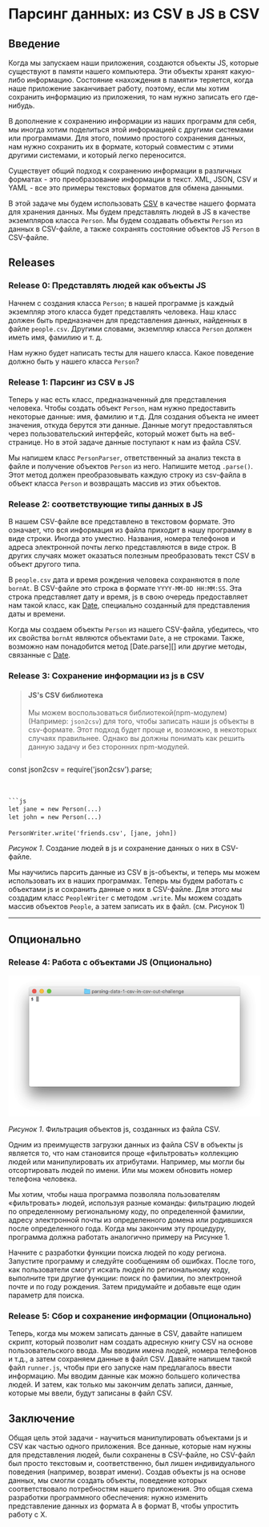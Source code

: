 # Парсинг данных: из CSV в JS в CSV

## Введение

Когда мы запускаем наши приложения, создаются объекты JS, которые существуют в памяти нашего компьютера. Эти объекты хранят какую-либо информацию. Состояние «нахождения в памяти» теряется, когда наше приложение заканчивает работу, поэтому, если мы хотим сохранить информацию из приложения, то нам нужно записать его где-нибудь.

В дополнение к сохранению информации из наших программ для себя, мы иногда хотим поделиться этой информацией с другими системами или программами. Для этого, помимо простого сохранения данных, нам нужно сохранить их в формате, который совместим с этими другими системами, и который легко переносится.

Существует общий подход к сохранению информации в различных форматах - это преобразование информации в текст. XML, JSON, CSV и YAML - все это примеры текстовых форматов для обмена данными.

В этой задаче мы будем использовать [CSV][wikipedia csv] в качестве нашего формата для хранения данных. Мы будем представлять людей в JS в качестве экземпляров класса `Person`. Мы будем создавать объекты `Person`  из данных в CSV-файле, а также сохранять состояние объектов JS `Person` в CSV-файле.


## Releases
### Release 0: Представлять людей как объекты JS
Начнем с создания класса `Person`; в нашей программе js каждый экземпляр этого класса будет представлять человека. Наш класс должен быть предназначен для представления данных, найденных в файле `people.csv`. Другими словами, экземпляр класса `Person` должен иметь имя, фамилию и т. д.

Нам нужно будет написать тесты для нашего класса. Какое поведение должно быть у нашего класса `Person`?


### Release 1: Парсинг из CSV в JS

Теперь у нас есть класс, предназначенный для представления человека. Чтобы создать объект `Person`, нам нужно предоставить некоторые данные: имя, фамилию и т.д. Для создания объекта не имеет значения, откуда берутся эти данные. Данные могут предоставляться через пользовательский интерфейс, который может быть на веб-странице. Но в этой задаче данные поступают к нам из файла CSV.

Мы напишем класс `PersonParser`, ответственный за анализ текста в файле и получение объектов `Person` из него. Напишите метод `.parse()`. Этот метод должен преобразовывать каждую строку из csv-файла в объект класса `Person`  и возвращать массив из этих объектов.


### Release 2: соответствующие типы данных в JS
В нашем CSV-файле все представлено в текстовом формате. Это означает, что вся информация из файла приходит в нашу программу в виде строки. Иногда это уместно. Названия, номера телефонов и адреса электронной почты легко представляются в виде строк. В других случаях может оказаться полезным преобразовать текст CSV в объект другого типа.

В `people.csv` дата и время рождения человека сохраняются в поле `bornAt`. В CSV-файле это строка в формате `YYYY-MM-DD HH:MM:SS`. Эта строка представляет дату и время, js в свою очередь предоставляет нам такой класс, как [Date][], специально созданный для представления даты и времени.

Когда мы создаем объекты `Person`  из нашего CSV-файла, убедитесь, что их свойства `bornAt` являются объектами `Date`, а не строками. Также, возможно нам понадобится метод [Date.parse][] или другие методы, связанные с [Date][].


### Release 3: Сохранение информации из js в CSV

>#### JS's CSV библиотека
>Мы можем воспользоваться библиотекой(npm-модулем) (Например: `json2csv`) для того, чтобы записать наши js объекты в csv-формате. Этот подход будет проще и, возможно, в некоторых случаях правильнее. Однако вы должны понимать как решить данную задачу и без сторонних npm-модулей.
>```js
const json2csv = require('json2csv').parse;
```


```js
let jane = new Person(...)
let john = new Person(...)

PersonWriter.write('friends.csv', [jane, john])
```

*Рисунок 1*. Создание людей в js и сохранение данных о них в CSV-файле.

Мы научились парсить данные из CSV в js-объекты, и теперь мы можем использовать их в наших программах. Теперь мы будем работать с объектами js и сохранить данные о них в CSV-файле. Для этого мы создадим класс `PeopleWriter` с методом `.write`. Мы можем создать массив объектов `People`, а затем записать их в файл. (см. Рисунок 1)

-----
## Опционально

### Release 4: Работа с объектами JS (Опционально)
![анимация](readme-assets/runner_animation.gif)

*Рисунок 1*. Фильтрация объектов js, созданных из файла CSV.

Одним из преимуществ загрузки данных из файла CSV в объекты js является то, что нам становится проще «фильтровать» коллекцию людей или манипулировать их атрибутами. Например, мы могли бы отсортировать людей по имени. Или мы можем обновить номер телефона человека.

Мы хотим, чтобы наша программа позволяла пользователям «фильтровать» людей, используя разные команды: фильтрацию людей по определенному региональному коду, по определенной фамилии, адресу электронной почты из определенного домена или родившихся после определенного года. Когда мы закончим эту процедуру, программа должна работать аналогично примеру на Рисунке 1.

Начните с разработки функции поиска людей по коду региона. Запустите программу и следуйте сообщениям об ошибках. После того, как пользователи смогут искать людей по региональному коду, выполните три другие функции: поиск по фамилии, по электронной почте и по году рождения. Затем придумайте и добавьте еще один параметр для поиска.


### Release 5: Сбор и сохранение информации (Опционально)
Теперь, когда мы можем записать данные в CSV, давайте напишем скрипт, который позволит нам создать адресную книгу CSV на основе пользовательского ввода. Мы вводим имена людей, номера телефонов и т.д., а затем сохраняем данные в файл CSV. Давайте напишем такой файл `runner.js`, чтобы при его запуске нам предлагалось ввести информацию. Мы вводим данные как можно большего количества людей. И затем, как только мы закончим делать записи, данные, которые мы ввели, будут записаны в файл CSV.



## Заключение
Общая цель этой задачи - научиться манипулировать объектами js и CSV как частью одного приложения. Все данные, которые нам нужны для представления людей, были сохранены в CSV-файле, но CSV-файл был просто текстовым и, соответственно, был лишен индивидуального поведения (например, возврат имени). Создав объекты js на основе данных, мы смогли создать объекты, поведение которых соответствовало потребностям нашего приложения. Это общая схема разработки программного обеспечения: нужно изменить представление данных из формата A в формат B, чтобы упростить работу с X.

[Date]: https://developer.mozilla.org/ru/docs/Web/JavaScript/Reference/Global_Objects/Date
[Date.parse()]: https://developer.mozilla.org/ru/docs/Web/JavaScript/Reference/Global_Objects/Date/parse
[wikipedia csv]: https://en.wikipedia.org/wiki/Comma-separated_values
[wikipedia lazy initialization]: https://en.wikipedia.org/wiki/Lazy_initialization
[wikipedia memoization]: https://en.wikipedia.org/wiki/Memoization
